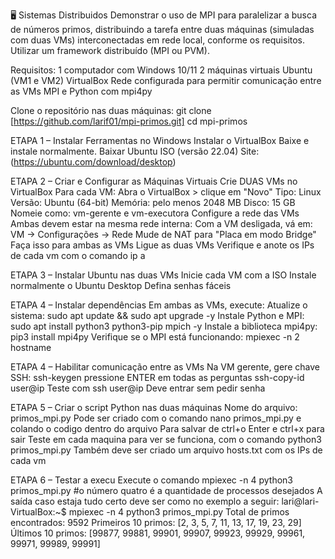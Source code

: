 🖥️ Sistemas Distribuidos
Demonstrar o uso de MPI para paralelizar a busca de números primos, distribuindo a tarefa entre duas máquinas (simuladas com duas VMs) interconectadas em rede local, conforme os requisitos. Utilizar um framework distribuído (MPI ou PVM).

Requisitos:
1 computador com Windows 10/11
2 máquinas virtuais Ubuntu (VM1 e VM2)
VirtualBox 
Rede configurada para permitir comunicação entre as VMs
MPI e Python com mpi4py

Clone o repositório nas duas máquinas:
git clone [https://github.com/larif01/mpi-primos.git]
cd mpi-primos

ETAPA 1 – Instalar Ferramentas no Windows
Instalar o VirtualBox
Baixe e instale normalmente.
Baixar Ubuntu ISO (versão 22.04)
Site: (https://ubuntu.com/download/desktop)

ETAPA 2 – Criar e Configurar as Máquinas Virtuais
Crie DUAS VMs no VirtualBox
Para cada VM:
Abra o VirtualBox > clique em "Novo"
Tipo: Linux
Versão: Ubuntu (64-bit)
Memória: pelo menos 2048 MB
Disco: 15 GB
Nomeie como: vm-gerente e vm-executora
Configure a rede das VMs
Ambas devem estar na mesma rede interna:
Com a VM desligada, vá em:
VM → Configurações → Rede
Mude de NAT para "Placa em modo Bridge"
Faça isso para ambas as VMs
Ligue as duas VMs
Verifique e anote os IPs de cada vm com o comando ip a 

ETAPA 3 – Instalar Ubuntu nas duas VMs
Inicie cada VM com a ISO
Instale normalmente o Ubuntu Desktop
Defina senhas fáceis 

ETAPA 4 – Instalar dependências
Em ambas as VMs, execute:
Atualize o sistema:
sudo apt update && sudo apt upgrade -y
Instale Python e MPI:
sudo apt install python3 python3-pip mpich -y
Instale a biblioteca mpi4py:
pip3 install mpi4py
Verifique se o MPI está funcionando:
mpiexec -n 2 hostname

ETAPA 4 – Habilitar comunicação entre as VMs
Na VM gerente, gere chave SSH:
ssh-keygen
pressione ENTER em todas as perguntas
ssh-copy-id user@ip
Teste com ssh user@ip
Deve entrar sem pedir senha

ETAPA 5 – Criar o script Python nas duas máquinas
Nome do arquivo: primos_mpi.py
Pode ser criado com o comando nano primos_mpi.py e colando o codigo dentro do arquivo 
Para salvar de ctrl+o Enter e ctrl+x para sair
Teste em cada maquina para ver se funciona, com o comando python3 primos_mpi.py
Também deve ser criado um arquivo hosts.txt com os IPs de cada vm

ETAPA 6 – Testar a execu
Execute o comando mpiexec -n 4 python3 primos_mpi.py
#o número quatro é a quantidade de processos desejados
A saída caso estaja tudo certo deve ser como no exemplo a seguir:
lari@lari-VirtualBox:~$ mpiexec -n 4 python3 primos_mpi.py
Total de primos encontrados: 9592
Primeiros 10 primos: [2, 3, 5, 7, 11, 13, 17, 19, 23, 29]
Últimos 10 primos: [99877, 99881, 99901, 99907, 99923, 99929, 99961, 99971, 99989, 99991]
